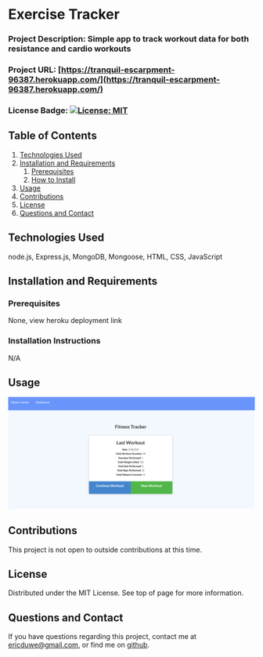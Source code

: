 # Exercise Tracker

### Project Description: Simple app to track workout data for both resistance and cardio workouts
### Project URL: [https://tranquil-escarpment-96387.herokuapp.com/](https://tranquil-escarpment-96387.herokuapp.com/)
### License Badge: [![License: MIT](https://img.shields.io/badge/License-MIT-yellow.svg)](https://opensource.org/licenses/MIT)
## Table of Contents
1. [Technologies Used](#technologies-used)
2. [Installation and Requirements](#installation-and-requirements)
    1. [Prerequisites](#prerequisites)
    2. [How to Install](#installation-instructions)
3. [Usage](#usage)
4. [Contributions](#contributions)
5. [License](#license)
6. [Questions and Contact](#questions-and-contact)

## Technologies Used
node.js, Express.js, MongoDB, Mongoose, HTML, CSS, JavaScript

## Installation and Requirements
### Prerequisites
None, view heroku deployment link

### Installation Instructions
N/A

## Usage
![Screenshot of app homepage](./assets/ETHomepage_Screenshot.PNG)

## Contributions
This project is not open to outside contributions at this time.


## License
Distributed under the MIT License. See top of page for more information.

## Questions and Contact
If you have questions regarding this project, contact me at ericduwe@gmail.com, or find me on [github](https://www.github.com/ericduwe).



